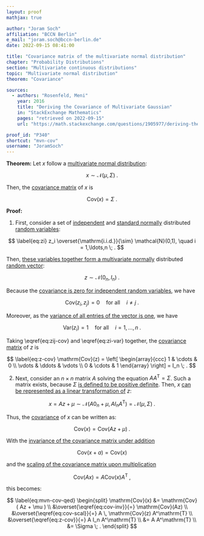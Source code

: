 ```yaml
---
layout: proof
mathjax: true

author: "Joram Soch"
affiliation: "BCCN Berlin"
e_mail: "joram.soch@bccn-berlin.de"
date: 2022-09-15 08:41:00

title: "Covariance matrix of the multivariate normal distribution"
chapter: "Probability Distributions"
section: "Multivariate continuous distributions"
topic: "Multivariate normal distribution"
theorem: "Covariance"

sources:
  - authors: "Rosenfeld, Meni"
    year: 2016
    title: "Deriving the Covariance of Multivariate Gaussian"
    in: "StackExchange Mathematics"
    pages: "retrieved on 2022-09-15"
    url: "https://math.stackexchange.com/questions/1905977/deriving-the-covariance-of-multivariate-gaussian"

proof_id: "P340"
shortcut: "mvn-cov"
username: "JoramSoch"
---
```



**Theorem:** Let $x$ follow a [multivariate normal distribution](/D/mvn):

$$ \label{eq:mvn}
x \sim \mathcal{N}(\mu, \Sigma) \; .
$$

Then, the [covariance matrix](/D/covmat) of $x$ is

$$ \label{eq:mvn-cov}
\mathrm{Cov}(x) = \Sigma \; .
$$


**Proof:**

1) First, consider a set of [independent](/D/ind) and [standard normally](/D/snorm) distributed [random variables](/D/rvar):

$$ \label{eq:zi}
z_i \overset{\mathrm{i.i.d.}}{\sim} \mathcal{N}(0,1), \quad i = 1,\ldots,n \; .
$$

Then, [these variables together form a multivariate normally](/P/mvn-ind) distributed [random vector](/D/rvec):

$$ \label{eq:z}
z \sim \mathcal{N}(0_n, I_n) \; .
$$

Because the [covariance is zero for independent random variables](/P/cov-ind), we have

$$ \label{eq:zij-cov}
\mathrm{Cov}(z_i,z_j) = 0 \quad \text{for all} \quad i \neq j \; .
$$

Moreover, as the [variance of all entries of the vector is one](/P/norm-var), we have

$$ \label{eq:zi-var}
\mathrm{Var}(z_i) = 1 \quad \text{for all} \quad i = 1, \ldots, n \; .
$$

Taking \eqref{eq:zij-cov} and \eqref{eq:zi-var} together, the [covariance matrix](/D/covmat) of $z$ is

$$ \label{eq:z-cov}
\mathrm{Cov}(z) = \left[ \begin{array}{ccc} 1 & \cdots & 0 \\ \vdots & \ddots & \vdots \\ 0 & \cdots & 1 \end{array} \right] = I_n \; .
$$

2) Next, consider an $n \times n$ matrix $A$ solving the equation $A A^\mathrm{T} = \Sigma$. Such a matrix exists, because $\Sigma$ [is defined to be positive definite](/D/mvn). Then, $x$ [can be represented as a linear transformation of](/P/mvn-ltt) $z$:

$$ \label{eq:x-z}
x = Az + \mu \sim \mathcal{N}(A 0_n + \mu, A I_n A^\mathrm{T}) = \mathcal{N}(\mu, \Sigma) \; .
$$

Thus, the [covariance](/D/cov) of $x$ can be written as:

$$ \label{eq:x-mean}
\mathrm{Cov}(x) = \mathrm{Cov}( Az + \mu ) \; .
$$

With the [invariance of the covariance matrix under addition](/P/covmat-inv)

$$ \label{eq:cov-inv}
\mathrm{Cov}(x + a) = \mathrm{Cov}(x)
$$

and the [scaling of the covariance matrix upon multiplication](/P/covmat-scal)

$$ \label{eq:cov-scal}
\mathrm{Cov}(Ax) = A \mathrm{Cov}(x) A^\mathrm{T} \; ,
$$

this becomes:

$$ \label{eq:mvn-cov-qed}
\begin{split}
\mathrm{Cov}(x) &= \mathrm{Cov}( Az + \mu ) \\
&\overset{\eqref{eq:cov-inv}}{=} \mathrm{Cov}(Az) \\
&\overset{\eqref{eq:cov-scal}}{=} A \, \mathrm{Cov}(z) A^\mathrm{T} \\
&\overset{\eqref{eq:z-cov}}{=} A I_n A^\mathrm{T} \\
&= A A^\mathrm{T} \\
&= \Sigma \; .
\end{split}
$$